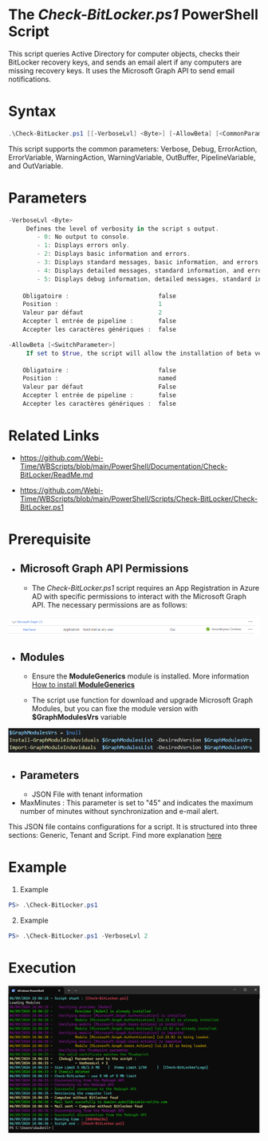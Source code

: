 ﻿# The *Check-BitLocker.ps1* PowerShell Script

This script queries Active Directory for computer objects, checks their BitLocker recovery keys, and sends an email 
alert if any computers are missing recovery keys. It uses the Microsoft Graph API to send email notifications.

# Syntax
```powershell
.\Check-BitLocker.ps1 [[-VerboseLvl] <Byte>] [-AllowBeta] [<CommonParameters>]
```

This script supports the common parameters: Verbose, Debug, ErrorAction, ErrorVariable, WarningAction, 
WarningVariable, OutBuffer, PipelineVariable, and OutVariable.

# Parameters
```powershell
-VerboseLvl <Byte>
     Defines the level of verbosity in the script s output.
        - 0: No output to console.
        - 1: Displays errors only.
        - 2: Displays basic information and errors.
        - 3: Displays standard messages, basic information, and errors.
        - 4: Displays detailed messages, standard information, and errors.
        - 5: Displays debug information, detailed messages, standard information, and errors.
    
    Obligatoire :                         false
    Position :                            1
    Valeur par défaut                     2
    Accepter l entrée de pipeline :       false
    Accepter les caractères génériques :  false
```
```powershell
-AllowBeta [<SwitchParameter>]
     If set to $true, the script will allow the installation of beta versions of Microsoft Graph modules. By default, it is set to $false.
    
    Obligatoire :                         false
    Position :                            named
    Valeur par défaut                     False
    Accepter l entrée de pipeline :       false
    Accepter les caractères génériques :  false
```


# Related Links
- https://github.com/Webi-Time/WBScripts/blob/main/PowerShell/Documentation/Check-BitLocker/ReadMe.md

- https://github.com/Webi-Time/WBScripts/blob/main/PowerShell/Scripts/Check-BitLocker/Check-BitLocker.ps1
# Prerequisite
- ## Microsoft Graph API Permissions
	- The *Check-BitLocker.ps1* script requires an App Registration in Azure AD with specific permissions to interact with the Microsoft Graph API. The necessary permissions are as follows:

<p align='center'>
<img src='Check-BitLocker-Right.png' alt='Check-BitLocker permissions' width='auto' height='auto' />
</p>

- ## Modules
	- Ensure the **ModuleGenerics** module is installed. More information [How to install **ModuleGenerics**](/PowerShell/README.md)

	- The script use function for download and upgrade Microsoft Graph Modules, but you can fixe the module version with **$GraphModulesVrs** variable
<p align='center'>
<img src='/Datas/Images/FixMsGraphModuleVersion.png' alt='FixMsGraphModuleVersion' width='auto' height='auto' />
</p>

- ## Parameters
	- JSON File with tenant information
- MaxMinutes : This parameter is set to "45" and indicates the maximum number of minutes without synchronization and e-mail alert.

This JSON file contains configurations for a script. It is structured into three sections: Generic, Tenant and Script. Find more explanation [here](/PowerShell/README.md)

# Example

1. Example
```powershell
PS> .\Check-BitLocker.ps1
```

2. Example
```powershell
PS> .\Check-BitLocker.ps1 -VerboseLvl 2
```
# Execution
<img src='Check-BitLocker-Execution.png' alt='Check-BitLocker-Execution' width='auto' height='auto' />

